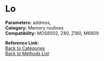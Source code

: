 # Lo

**Parameters:** address;  
**Category:** Memory routines  
**Compatibility:** MOS6502, Z80, Z180, M6809  

**Reference Link:**  
[Back to Categories](../categories/memory_routines.md)  
[Back to Methods List](../../SUMMARY.md)
